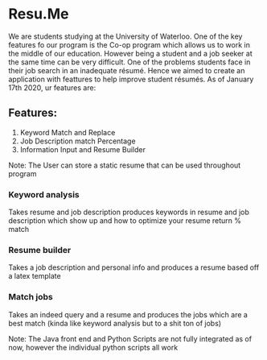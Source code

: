 # Resu.Me

We are students studying at the University of Waterloo. One of the key features fo our program is the Co-op program which allows us to work in the middle of our education. However being a student and a job seeker at the same time can be very difficult. One of the problems students face in their job search in an inadequate résumé. Hence we aimed to create an application with feattures to help improve student résumés. As of January 17th 2020, ur features are:

## Features: 
1. Keyword Match and Replace 
2. Job Description match Percentage
3. Information Input and Resume Builder

Note: The User can store a static resume that can be used throughout program

### Keyword analysis
Takes resume and job description produces keywords in resume and job description which show up and how to optimize your resume return % match 

### Resume builder
Takes a job description and personal info and produces a resume based off a latex template

### Match jobs
Takes an indeed query and a resume and produces the jobs which are a best match (kinda like keyword analysis but to a shit ton of jobs)



Note: The Java front end and Python Scripts are not fully integrated as of now, however the individual python scripts all work

